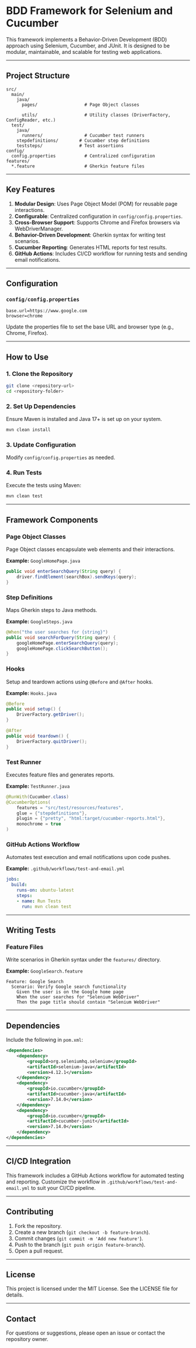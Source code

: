# BDD Framework for Selenium and Cucumber

This framework implements a Behavior-Driven Development (BDD) approach using Selenium, Cucumber, and JUnit. It is designed to be modular, maintainable, and scalable for testing web applications.

---

## **Project Structure**

```plaintext
src/
  main/
    java/
      pages/                  # Page Object classes
     
      utils/                  # Utility classes (DriverFactory, ConfigReader, etc.)
  test/
    java/
      runners/                # Cucumber test runners
    stepdefinitions/        # Cucumber step definitions
    teststeps/              # Test assertions
config/
  config.properties           # Centralized configuration
features/
  *.feature                   # Gherkin feature files
```

---

## **Key Features**

1. **Modular Design**: Uses Page Object Model (POM) for reusable page interactions.
2. **Configurable**: Centralized configuration in `config/config.properties`.
3. **Cross-Browser Support**: Supports Chrome and Firefox browsers via WebDriverManager.
4. **Behavior-Driven Development**: Gherkin syntax for writing test scenarios.
5. **Cucumber Reporting**: Generates HTML reports for test results.
6. **GitHub Actions**: Includes CI/CD workflow for running tests and sending email notifications.

---

## **Configuration**

### **`config/config.properties`**

```properties
base.url=https://www.google.com
browser=chrome
```

Update the properties file to set the base URL and browser type (e.g., Chrome, Firefox).

---

## **How to Use**

### **1. Clone the Repository**

```bash
git clone <repository-url>
cd <repository-folder>
```

### **2. Set Up Dependencies**

Ensure Maven is installed and Java 17+ is set up on your system.

```bash
mvn clean install
```

### **3. Update Configuration**

Modify `config/config.properties` as needed.

### **4. Run Tests**

Execute the tests using Maven:

```bash
mvn clean test
```

---

## **Framework Components**

### **Page Object Classes**

Page Object classes encapsulate web elements and their interactions.

**Example:** `GoogleHomePage.java`

```java
public void enterSearchQuery(String query) {
    driver.findElement(searchBox).sendKeys(query);
}
```

### **Step Definitions**

Maps Gherkin steps to Java methods.

**Example:** `GoogleSteps.java`

```java
@When("the user searches for {string}")
public void searchForQuery(String query) {
    googleHomePage.enterSearchQuery(query);
    googleHomePage.clickSearchButton();
}
```

### **Hooks**

Setup and teardown actions using `@Before` and `@After` hooks.

**Example:** `Hooks.java`

```java
@Before
public void setup() {
    DriverFactory.getDriver();
}

@After
public void teardown() {
    DriverFactory.quitDriver();
}
```

### **Test Runner**

Executes feature files and generates reports.

**Example:** `TestRunner.java`

```java
@RunWith(Cucumber.class)
@CucumberOptions(
    features = "src/test/resources/features",
    glue = {"stepdefinitions"},
    plugin = {"pretty", "html:target/cucumber-reports.html"},
    monochrome = true
)
```

### **GitHub Actions Workflow**

Automates test execution and email notifications upon code pushes.

**Example:** `.github/workflows/test-and-email.yml`

```yaml
jobs:
  build:
    runs-on: ubuntu-latest
    steps:
    - name: Run Tests
      run: mvn clean test
```

---

## **Writing Tests**

### **Feature Files**

Write scenarios in Gherkin syntax under the `features/` directory.

**Example:** `GoogleSearch.feature`

```gherkin
Feature: Google Search
  Scenario: Verify Google search functionality
    Given the user is on the Google home page
    When the user searches for "Selenium WebDriver"
    Then the page title should contain "Selenium WebDriver"
```

---

## **Dependencies**

Include the following in `pom.xml`:

```xml
<dependencies>
    <dependency>
        <groupId>org.seleniumhq.selenium</groupId>
        <artifactId>selenium-java</artifactId>
        <version>4.12.1</version>
    </dependency>
    <dependency>
        <groupId>io.cucumber</groupId>
        <artifactId>cucumber-java</artifactId>
        <version>7.14.0</version>
    </dependency>
    <dependency>
        <groupId>io.cucumber</groupId>
        <artifactId>cucumber-junit</artifactId>
        <version>7.14.0</version>
    </dependency>
</dependencies>
```

---

## **CI/CD Integration**

This framework includes a GitHub Actions workflow for automated testing and reporting. Customize the workflow in `.github/workflows/test-and-email.yml` to suit your CI/CD pipeline.

---

## **Contributing**

1. Fork the repository.
2. Create a new branch (`git checkout -b feature-branch`).
3. Commit changes (`git commit -m 'Add new feature'`).
4. Push to the branch (`git push origin feature-branch`).
5. Open a pull request.

---

## **License**

This project is licensed under the MIT License. See the LICENSE file for details.

---

## **Contact**

For questions or suggestions, please open an issue or contact the repository owner.
